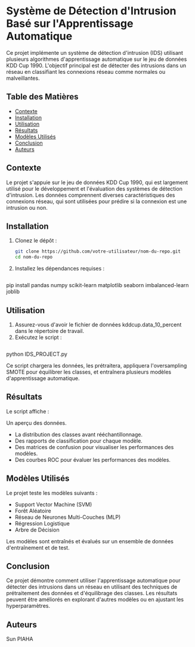 # Système de Détection d'Intrusion Basé sur l'Apprentissage Automatique

Ce projet implémente un système de détection d'intrusion (IDS) utilisant plusieurs algorithmes d'apprentissage automatique sur le jeu de données KDD Cup 1990. L'objectif principal est de détecter des intrusions dans un réseau en classifiant les connexions réseau comme normales ou malveillantes.

## Table des Matières
- [Contexte](#contexte)
- [Installation](#installation)
- [Utilisation](#utilisation)
- [Résultats](#résultats)
- [Modèles Utilisés](#modèles-utilisés)
- [Conclusion](#conclusion)
- [Auteurs](#auteurs)

## Contexte
Le projet s'appuie sur le jeu de données KDD Cup 1990, qui est largement utilisé pour le développement et l'évaluation des systèmes de détection d'intrusion. Les données comprennent diverses caractéristiques des connexions réseau, qui sont utilisées pour prédire si la connexion est une intrusion ou non.

## Installation
1. Clonez le dépôt : 
   ```bash
   git clone https://github.com/votre-utilisateur/nom-du-repo.git
   cd nom-du-repo
3. Installez les dépendances requises : 
   ```bash
pip install pandas numpy scikit-learn matplotlib seaborn imbalanced-learn joblib

## Utilisation
1. Assurez-vous d'avoir le fichier de données kddcup.data_10_percent dans le répertoire de travail.
2. Exécutez le script :
   ```bash
python IDS_PROJECT.py

Ce script chargera les données, les prétraitera, appliquera l'oversampling SMOTE pour équilibrer les classes, et entraînera plusieurs modèles d'apprentissage automatique.

## Résultats
Le script affiche :

Un aperçu des données.
- La distribution des classes avant rééchantillonnage.
- Des rapports de classification pour chaque modèle.
- Des matrices de confusion pour visualiser les performances des modèles.
- Des courbes ROC pour évaluer les performances des modèles.

## Modèles Utilisés
Le projet teste les modèles suivants :

- Support Vector Machine (SVM)
- Forêt Aléatoire
- Réseau de Neurones Multi-Couches (MLP)
- Régression Logistique
- Arbre de Décision

Les modèles sont entraînés et évalués sur un ensemble de données d'entraînement et de test.

## Conclusion
Ce projet démontre comment utiliser l'apprentissage automatique pour détecter des intrusions dans un réseau en utilisant des techniques de prétraitement des données et d'équilibrage des classes. Les résultats peuvent être améliorés en explorant d'autres modèles ou en ajustant les hyperparamètres.

## Auteurs
Sun PIAHA
